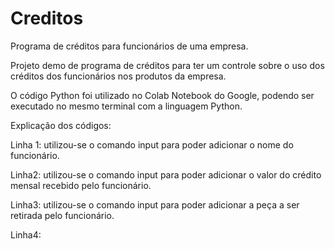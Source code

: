 # Creditos
Programa de créditos para funcionários de uma empresa.


Projeto demo de programa de créditos para ter um controle sobre o uso dos créditos dos funcionários nos produtos da empresa.

O código Python foi utilizado no Colab Notebook do Google, podendo ser executado no mesmo terminal com a linguagem Python.


Explicação dos códigos:

Linha 1: utilizou-se o comando input para poder adicionar o nome do funcionário.

Linha2: utilizou-se o comando input para poder adicionar o valor do crédito mensal recebido pelo funcionário.

Linha3: utilizou-se o comando input para poder adicionar a peça a ser retirada pelo funcionário.

Linha4:

